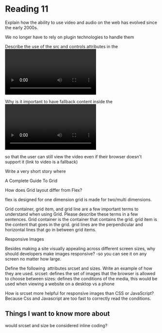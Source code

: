 # Reading 11
Explain how the ability to use video and audio on the web has evolved since the early 2000s.

We no longer have to rely on plugin technologies to handle them

Describe the use of the src and controls attributes in the <video> element.
the src attribute is a path to the embedded file (exact same function as when its on img)
contorol attribute is to control video and audio playback (essential for users with epilepsy)

Why is it important to have fallback content inside the <video> element?

so that the user can still view the video even if their browser doesn't support it (link to video is a fallback)

Write a very short story where <audio> and <video> are characters.
Audio and Video are in a toxic environment where they can't function. After a while their friend Link comes to guide them to a more suitable environment.

A Complete Guide To Grid

How does Grid layout differ from Flex?

flex is designed for one dimension
grid is made for two/multi dimensions.

Grid container, grid item, and grid line are a few important terms to understand when using Grid. Please describe these terms in a few sentences. Grid container is the container that contains the grid. grid item is the content that goes in the grid. grid lines are the perpendicular and horizontal lines that go in between grid items.

Responsive Images

Besides making a site visually appealing across different screen sizes, why should developers make images responsive?
-so you can see it on any screen no matter how large.

Define the following <img> attributes srcset and sizes. Write an example of how they are used.
srcset: defines the set of images that the browser is allowed to choose between
sizes: defines the conditions of the media, this would be used when viewing a website on a desktop vs a phone

How is srcset more helpful for responsive images than CSS or JavaScript?
Because Css and Javascript are too fast to correctly read the conditions. 


## Things I want to know more about
would srcset and size be considered inline coding?
